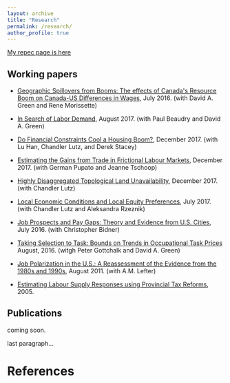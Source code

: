 ```yaml
---
layout: archive
title: "Research"
permalink: /research/
author_profile: true
---
```


[My repec page is here](https://ideas.repec.org/f/psa1145.html)

## Working papers

- [Geographic Spillovers from Booms: The effects of Canada's Resource Boom on Canada-US Differences in Wages](https://economics.ubc.ca/files/2017/06/pdf_paper_david-green-resource-boom.pdf), July 2016. (with David A. Green and Rene Morissette)

- [In Search of Labor Demand](https://ideas.repec.org/p/nbr/nberwo/20568.html), August 2017. (with Paul Beaudry and David A. Green)

- [Do Financial Constraints Cool a Housing Boom?](https://chandlerlutz.github.io/pdf/macroprudential-financial-housing-constraints.pdf), December 2017. (with Lu Han, Chandler Lutz, and Derek Stacey)

- [Estimating the Gains from Trade in Frictional Labour Markets](https://jtschopp.files.wordpress.com/2017/12/jmp_preliminarywp_tschopp.pdf), December 2017. (with German Pupato and Jeanne Tschoop)

- [Highly Disaggregated Topological Land Unavailability](https://chandlerlutz.github.io/pdf/land-unavailability.pdf), December 2017. (with Chandler Lutz)

- [Local Economic Conditions and Local Equity Preferences]({https://papers.ssrn.com/sol3/papers.cfm?abstract_id=2912419), July 2017. (with Chandler Lutz and Aleksandra Rzeznik)

- [Job Prospects and Pay Gaps: Theory and Evidence from U.S. Cities](http://www.sfu.ca/econ-research/RePEc/sfu/sfudps/dp16-14.pdf), July 2016. (with Christopher Bidner)

- [Taking Selection to Task: Bounds on Trends in Occupational Task Prices](http://dept.econ.yorku.ca/~bmsand/TPT_v10.pdf) August, 2016. (witgh Peter Gottchalk and David A. Green)

- [Job Polarization in the U.S.: A Reassessment of the Evidence from the 1980s and 1990s](http://ideas.repec.org/p/usg/econwp/201103.html), August 2011. (with A.M. Lefter)

- [Estimating Labour Supply Responses using Provincial Tax Reforms](http://dept.econ.yorku.ca/~bmsand/ProvincialTaxReforms-Sand.pdf), 2005.

## Publications

coming soon.

last paragraph...

# References

